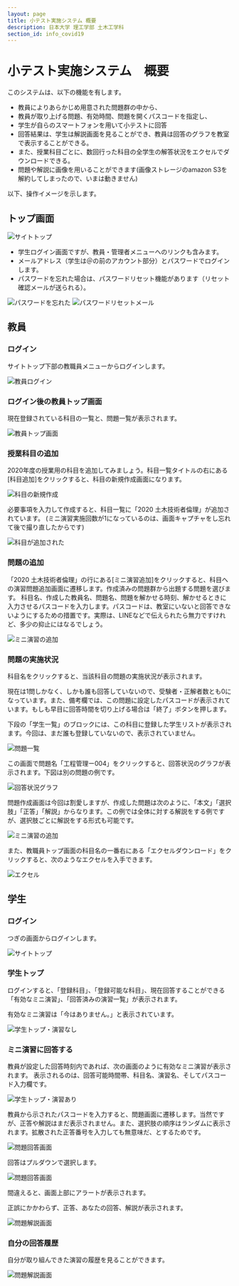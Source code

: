 ```yaml
---
layout: page
title: 小テスト実施システム 概要
description: 日本大学 理工学部 土木工学科
section_id: info_covid19
---
```

# 小テスト実施システム　概要

このシステムは、以下の機能を有します。
* 教員によりあらかじめ用意された問題群の中から、
* 教員が取り上げる問題、有効時間、問題を開くパスコードを指定し、
* 学生が自らのスマートフォンを用いて小テストに回答
* 回答結果は、学生は解説画面を見ることができ、教員は回答のグラフを教室で表示することができる。
* また、授業科目ごとに、数回行った科目の全学生の解答状況をエクセルでダウンロードできる。
* 問題や解説に画像を用いることができます(画像ストレージのamazon S3を解約してしまったので、いまは動きません)

以下、操作イメージを示します。

## トップ画面

![サイトトップ](images/01.top.png)

* 学生ログイン画面ですが、教員・管理者メニューへのリンクも含みます。
* メールアドレス（学生は＠の前のアカウント部分）とパスワードでログインします。
* パスワードを忘れた場合は、パスワードリセット機能があります（リセット確認メールが送られる）。

![パスワードを忘れた](images/01.password_reset.png)
![パスワードリセットメール](images/01.password_reset_mail.png)

## 教員
### ログイン
サイトトップ下部の教職員メニューからログインします。

![教員ログイン](images/02.staff_login.png)

### ログイン後の教員トップ画面

現在登録されている科目の一覧と、問題一覧が表示されます。

![教員トップ画面](images/03.staff_top.png)

### 授業科目の追加

2020年度の授業用の科目を追加してみましょう。科目一覧タイトルの右にある[科目追加]をクリックすると、科目の新規作成画面になります。


![科目の新規作成](images/04.create_subject.png)

必要事項を入力して作成すると、科目一覧に「2020 土木技術者倫理」が追加されています。
(ミニ演習実施回数が1になっているのは、画面キャプチャをし忘れて後で撮り直したからです)

![科目が追加された](images/04.subject_added.png)

### 問題の追加

「2020 土木技術者倫理」の行にある[ミニ演習追加]をクリックすると、科目への演習問題追加画面に遷移します。作成済みの問題群から出題する問題を選びます。
科目名、作成した教員名、問題名、問題を解かせる時刻、解かせるときに入力させるパスコードを入力します。パスコードは、教室にいないと回答できないようにするための措置です。実際は、LINEなどで伝えられたら無力ですけれど、多少の抑止にはなるでしょう。


![ミニ演習の追加](images/05.mini-exercise_added.png)


### 問題の実施状況

科目名をクリックすると、当該科目の問題の実施状況が表示されます。

現在は1問しかなく、しかも誰も回答していないので、受験者・正解者数とも0になっています。また、備考欄では、この問題に設定したパスコードが表示されています。もしも早目に回答時間を切り上げる場合は「終了」ボタンを押します。

下段の「学生一覧」のブロックには、この科目に登録した学生リストが表示されます。今回は、まだ誰も登録していないので、表示されていません。

![問題一覧](images/05.mini-exercise_list.png)

この画面で問題名「工程管理ー004」をクリックすると、回答状況のグラフが表示されます。下図は別の問題の例です。

![回答状況グラフ](images/06.mini-exercise_result.png)

問題作成画面は今回は割愛しますが、作成した問題は次のように、「本文」「選択肢」「正答」「解説」からなります。この例では全体に対する解説をする例ですが、選択肢ごとに解説をする形式も可能です。

![ミニ演習の追加](images/08.mini-exercise_prepared_by_staff.png)

また、教職員トップ画面の科目名の一番右にある「エクセルダウンロード」をクリックすると、次のようなエクセルを入手できます。

![エクセル](images/07.subject_result.png)

## 学生

### ログイン

つぎの画面からログインします。

![サイトトップ](images/01.top.png)

### 学生トップ

ログインすると、「登録科目」、「登録可能な科目」、現在回答することができる「有効なミニ演習」、「回答済みの演習一覧」が表示されます。

有効なミニ演習は「今はありません。」と表示されています。

![学生トップ・演習なし](images/10.student_top_without_exercise.png)

### ミニ演習に回答する

教員が設定した回答時刻内であれば、次の画面のように有効なミニ演習が表示されます。
表示されるのは、回答可能時間帯、科目名、演習名、そしてパスコード入力欄です。

![学生トップ・演習あり](images/11.student_top_with_exercise.png)

教員から示されたパスコードを入力すると、問題画面に遷移します。当然ですが、正答や解説はまだ表示されません。また、選択肢の順序はランダムに表示されます。拡散された正答番号を入力しても無意味だ、とするためです。

![問題回答画面](images/12.question.png)

回答はプルダウンで選択します。

![問題回答画面](images/13.select_answer.png)

間違えると、画面上部にアラートが表示されます。

正誤にかかわらず、正答、あなたの回答、解説が表示されます。

![問題解説画面](images/14.ooops.png)

### 自分の回答履歴

自分が取り組んできた演習の履歴を見ることができます。

![問題解説画面](images/16.exercise_history.png)
